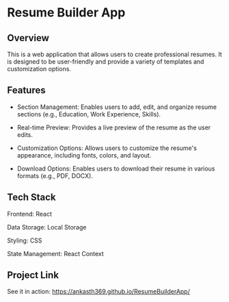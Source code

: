 # Resume Builder App
## Overview
This is a web application that allows users to create professional resumes. It is designed to be user-friendly and provide a variety of templates and customization options.

## Features

- Section Management: Enables users to add, edit, and organize resume sections (e.g., Education, Work Experience, Skills).

- Real-time Preview: Provides a live preview of the resume as the user edits.

- Customization Options: Allows users to customize the resume's appearance, including fonts, colors, and layout.

- Download Options: Enables users to download their resume in various formats (e.g., PDF, DOCX).

## Tech Stack
Frontend: React

Data Storage: Local Storage

Styling: CSS

State Management: React Context

## Project Link
See it in action: https://ankasth369.github.io/ResumeBuilderApp/

